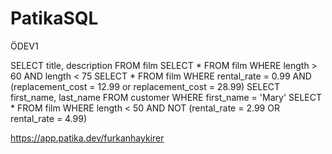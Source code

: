 # PatikaSQL
 ÖDEV1
 
SELECT title, description FROM film
SELECT * FROM film WHERE length > 60 AND length < 75
SELECT * FROM film WHERE rental_rate = 0.99 AND (replacement_cost = 12.99 or replacement_cost = 28.99)
SELECT first_name, last_name FROM customer WHERE first_name = 'Mary'
SELECT * FROM film WHERE length < 50 AND NOT (rental_rate = 2.99 OR rental_rate = 4.99)

https://app.patika.dev/furkanhaykirer

